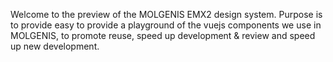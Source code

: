 Welcome to the preview of the MOLGENIS EMX2 design system. Purpose is to provide easy to provide a playground of the vuejs components we use in MOLGENIS, to promote reuse, speed up development & review and speed up new development.